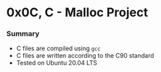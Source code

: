 # 0x0C, C - Malloc Project

### Summary
* C files are compiled using `gcc `
* C files are written according to the C90 standard
* Tested on Ubuntu 20.04 LTS